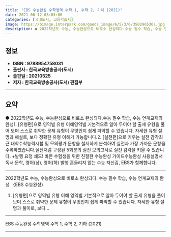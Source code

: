 ```yaml
---
title: "EBS 수능완성 수학영역 수학 1, 수학 2, 기하 (2021)"
date: 2021-06-12 03:03:06
categories: [국내도서, 고등학습서]
image: https://bimage.interpark.com/goods_image/6/5/3/6/350296536s.jpg
description: ● 2022학년도 수능, 수능완성으로 비로소 완성되다.수능 필수 학습, 수능 연계교재의 완성1. [유형편]으로 영역별 유형 이해영역별 기본적으로 알아 두어야 할 출제 유형을 풀어 보며 스스로 취약한 문제 유형이 무엇인지 쉽게 파악할 수 있습니다. 자세한 유형 설명과 해설로, 보다 정확
---
```


## **정보**

- **ISBN : 9788954758031**
- **출판사 : 한국교육방송공사(도서)**
- **출판일 : 20210525**
- **저자 : 한국교육방송공사(도서) 편집부**

------



## **요약**

●  2022학년도 수능, 수능완성으로 비로소 완성되다.수능 필수 학습, 수능 연계교재의 완성1. [유형편]으로 영역별 유형 이해영역별 기본적으로 알아 두어야 할 출제 유형을 풀어 보며 스스로 취약한 문제 유형이 무엇인지 쉽게 파악할 수 있습니다. 자세한 유형 설명과 해설로, 보다 정확한 유형 이해가 가능합니다.2. [실전편]으로 키우는 실전 감각최근 대학수학능력시험 및 모의평가 문항을 철저하게 분석하여 실전과 가장 가까운 문항을 수록하였습니다.실전처럼 구성된 5회분의 실전 모의고사로 실전 감각을 키울 수 있습니다. +발행 요청 쇄도! 바쁜 수험생을 위한 친절한 수능완성 가이드수능완성 사용설명서 독서·문학, 영어(상), 영어(하) 발행 흔들리지 않는 수능 자신감, EBS가 함께합니다.

------

2022학년도 수능, 수능완성으로 비로소 완성되다.
수능 필수 학습, 수능 연계교재의 완성
〈EBS 수능완성〉

1. [유형편]으로 영역별 유형 이해
영역별 기본적으로 알아 두어야 할 출제 유형을 풀어 보며 스스로 취약한 문제 유형이 무엇인지 쉽게 파악할 수 있습니다. 
자세한 유형 설명과 풀이로, 보다... 

------


EBS 수능완성 수학영역 수학 1, 수학 2, 기하 (2021) 

------


